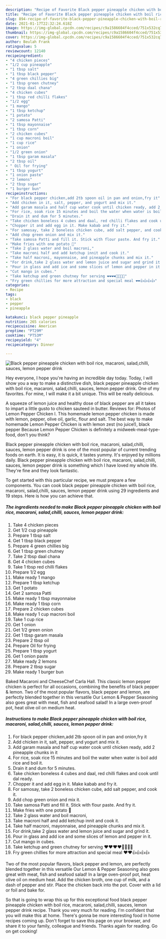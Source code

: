 ```yaml
---
description: "Recipe of Favorite Black pepper pineapple chicken with boil rice, macaroni, salad,chilli, sauces, lemon pepper drink"
title: "Recipe of Favorite Black pepper pineapple chicken with boil rice, macaroni, salad,chilli, sauces, lemon pepper drink"
slug: 894-recipe-of-favorite-black-pepper-pineapple-chicken-with-boil-rice-macaroni-salad-chilli-sauces-lemon-pepper-drink
date: 2021-01-17T22:32:24.618Z
image: https://img-global.cpcdn.com/recipes/c9a1586604f4cced/751x532cq70/black-pepper-pineapple-chicken-with-boil-rice-macaroni-saladchilli-sauces-lemon-pepper-drink-recipe-main-photo.jpg
thumbnail: https://img-global.cpcdn.com/recipes/c9a1586604f4cced/751x532cq70/black-pepper-pineapple-chicken-with-boil-rice-macaroni-saladchilli-sauces-lemon-pepper-drink-recipe-main-photo.jpg
cover: https://img-global.cpcdn.com/recipes/c9a1586604f4cced/751x532cq70/black-pepper-pineapple-chicken-with-boil-rice-macaroni-saladchilli-sauces-lemon-pepper-drink-recipe-main-photo.jpg
author: Beulah Frank
ratingvalue: 5
reviewcount: 12140
recipeingredient:
- "4 chicken pieces"
- "1/2 cup pineapple"
- "1 tbsp salt"
- "1 tbsp black pepper"
- "4 green chillies big"
- "1 tbsp green chutney"
- "2 tbsp daal chana"
- "4 chicken cubes"
- "1 tbsp red chilli flakes"
- "1/2 egg"
- "1 mango"
- "1 tbsp ketchup"
- "1 potato"
- "2 samosa Patti"
- "1 tbsp mayonnaise"
- "1 tbsp corn"
- "2 chicken cubes"
- "1 cup macroni boil"
- "1 cup rice"
- "1 onion"
- "1/2 green onion"
- "1 tbsp garam masala"
- "2 tbsp oil"
- " Oil for frying"
- "1 tbsp yogurt"
- "1 onion paste"
- "2 lemons"
- "2 tbsp sugar"
- "1 burger bun"
recipeinstructions:
- "For black pepper chicken,add 2tb spoon oil in pan and onion,fry it"
- "Add chicken in it, salt, pepper, and yogurt and mix it."
- "Add garam masala and half cup water cook until chicken ready, add 2 pineapple chunks in it"
- "For rice, soak rice 15 minutes and boil the water when water is boil add rice and boil it."
- "Drain it and dum for 5 minutes."
- "Take chicken boneless 4 cubes and daal, red chilli flakes and cook until dal ready."
- "Chopper it and add egg in it. Make kabab and fry it."
- "For samosay, take 2 boneless chicken cube, add salt pepper, and cook it."
- "Add chop green onion and mix it."
- "Take samosa Patti and fill it. Stick with flour paste. And fry it."
- "Make fries with one potato 🥔"
- "Take 2 glass water and boil macroni,"
- "Take macroni half and add ketchup innit and cook it."
- "Take half macroni, mayonnaise, and pineapple chunks and mix it."
- "For drink,take 2 glass water and lemon juice and sugar and grind it."
- "Pour in glass and add ice and some slices of lemon and pepper in it."
- "Cut mango in cubes."
- "Take ketchup and green chutney for serving ❤️❤️❤️❤️🎀🎀🎀🎀"
- "Fry green chillies for more attraction and special meal ❤️❤️👍👍👍👍"
categories:
- Recipe
tags:
- black
- pepper
- pineapple

katakunci: black pepper pineapple 
nutrition: 265 calories
recipecuisine: American
preptime: "PT29M"
cooktime: "PT53M"
recipeyield: "4"
recipecategory: Dinner

---
```



![Black pepper pineapple chicken with boil rice, macaroni, salad,chilli, sauces, lemon pepper drink](https://img-global.cpcdn.com/recipes/c9a1586604f4cced/751x532cq70/black-pepper-pineapple-chicken-with-boil-rice-macaroni-saladchilli-sauces-lemon-pepper-drink-recipe-main-photo.jpg)

Hey everyone, I hope you're having an incredible day today. Today, I will show you a way to make a distinctive dish, black pepper pineapple chicken with boil rice, macaroni, salad,chilli, sauces, lemon pepper drink. One of my favorites. For mine, I will make it a bit unique. This will be really delicious.

A squeeze of lemon juice and healthy dose of black pepper are all it takes to impart a little gusto to chicken sauteed in butter. Reviews for: Photos of Lemon Pepper Chicken I. This homemade lemon pepper chicken is made with lemon, pepper, olive oil, garlic, flour and salt. The best way to make homemade Lemon Pepper Chicken is with lemon zest (no juice!), black pepper Because Lemon Pepper Chicken is definitely a midweek-meal-type-food, don&#39;t you think?

Black pepper pineapple chicken with boil rice, macaroni, salad,chilli, sauces, lemon pepper drink is one of the most popular of current trending foods on earth. It is easy, it is quick, it tastes yummy. It's enjoyed by millions daily. Black pepper pineapple chicken with boil rice, macaroni, salad,chilli, sauces, lemon pepper drink is something which I have loved my whole life. They're fine and they look fantastic.


To get started with this particular recipe, we must prepare a few components. You can cook black pepper pineapple chicken with boil rice, macaroni, salad,chilli, sauces, lemon pepper drink using 29 ingredients and 19 steps. Here is how you can achieve that.

<!--inarticleads1-->

##### The ingredients needed to make Black pepper pineapple chicken with boil rice, macaroni, salad,chilli, sauces, lemon pepper drink:

1. Take 4 chicken pieces
1. Get 1/2 cup pineapple
1. Prepare 1 tbsp salt
1. Get 1 tbsp black pepper
1. Prepare 4 green chillies big
1. Get 1 tbsp green chutney
1. Take 2 tbsp daal chana
1. Get 4 chicken cubes
1. Take 1 tbsp red chilli flakes
1. Prepare 1/2 egg
1. Make ready 1 mango
1. Prepare 1 tbsp ketchup
1. Get 1 potato
1. Get 2 samosa Patti
1. Make ready 1 tbsp mayonnaise
1. Make ready 1 tbsp corn
1. Prepare 2 chicken cubes
1. Make ready 1 cup macroni boil
1. Take 1 cup rice
1. Get 1 onion
1. Get 1/2 green onion
1. Get 1 tbsp garam masala
1. Prepare 2 tbsp oil
1. Prepare  Oil for frying
1. Prepare 1 tbsp yogurt
1. Get 1 onion paste
1. Make ready 2 lemons
1. Prepare 2 tbsp sugar
1. Make ready 1 burger bun


Baked Macaroni and CheeseChef Carla Hall. This classic lemon pepper chicken is perfect for all occasions, combining the benefits of black pepper &amp; lemon. Two of the most popular flavors, black pepper and lemon, are perfectly blended together in this versatile Our Lemon &amp; Pepper Seasoning also goes great with meat, fish and seafood salad! In a large oven-proof pot, heat olive oil on medium heat. 

<!--inarticleads2-->

##### Instructions to make Black pepper pineapple chicken with boil rice, macaroni, salad,chilli, sauces, lemon pepper drink:

1. For black pepper chicken,add 2tb spoon oil in pan and onion,fry it
1. Add chicken in it, salt, pepper, and yogurt and mix it.
1. Add garam masala and half cup water cook until chicken ready, add 2 pineapple chunks in it
1. For rice, soak rice 15 minutes and boil the water when water is boil add rice and boil it.
1. Drain it and dum for 5 minutes.
1. Take chicken boneless 4 cubes and daal, red chilli flakes and cook until dal ready.
1. Chopper it and add egg in it. Make kabab and fry it.
1. For samosay, take 2 boneless chicken cube, add salt pepper, and cook it.
1. Add chop green onion and mix it.
1. Take samosa Patti and fill it. Stick with flour paste. And fry it.
1. Make fries with one potato 🥔
1. Take 2 glass water and boil macroni,
1. Take macroni half and add ketchup innit and cook it.
1. Take half macroni, mayonnaise, and pineapple chunks and mix it.
1. For drink,take 2 glass water and lemon juice and sugar and grind it.
1. Pour in glass and add ice and some slices of lemon and pepper in it.
1. Cut mango in cubes.
1. Take ketchup and green chutney for serving ❤️❤️❤️❤️🎀🎀🎀🎀
1. Fry green chillies for more attraction and special meal ❤️❤️👍👍👍👍


Two of the most popular flavors, black pepper and lemon, are perfectly blended together in this versatile Our Lemon &amp; Pepper Seasoning also goes great with meat, fish and seafood salad! In a large oven-proof pot, heat olive oil on medium heat. Add the chicken broth, one cup of milk, and a dash of pepper and stir. Place the chicken back into the pot. Cover with a lid or foil and bake for. 

So that is going to wrap this up for this exceptional food black pepper pineapple chicken with boil rice, macaroni, salad,chilli, sauces, lemon pepper drink recipe. Thank you very much for reading. I'm confident that you will make this at home. There's gonna be more interesting food in home recipes coming up. Don't forget to save this page on your browser, and share it to your family, colleague and friends. Thanks again for reading. Go on get cooking!
